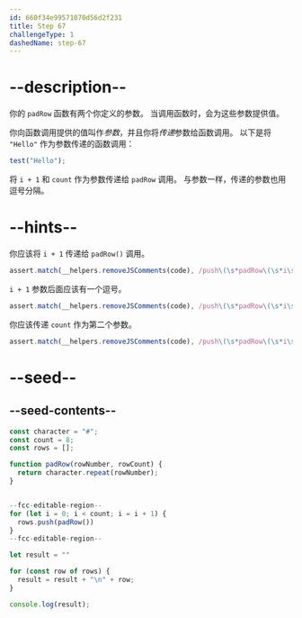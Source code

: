 ```yaml
---
id: 660f34e99571070d56d2f231
title: Step 67
challengeType: 1
dashedName: step-67
---
```


# --description--

你的 `padRow` 函数有两个你定义的参数。 当调用函数时，会为这些参数提供值。

你向函数调用提供的值叫作<dfn>参数</dfn>，并且你将<dfn>传递</dfn>参数给函数调用。 以下是将 `"Hello"` 作为参数传递的函数调用：

```js
test("Hello");
```

将 `i + 1` 和 `count` 作为参数传递给 `padRow` 调用。 与参数一样，传递的参数也用逗号分隔。

# --hints--

你应该将 `i + 1` 传递给 `padRow()` 调用。

```js
assert.match(__helpers.removeJSComments(code), /push\(\s*padRow\(\s*i\s*\+\s*1/);
```

`i + 1` 参数后面应该有一个逗号。

```js
assert.match(__helpers.removeJSComments(code), /push\(\s*padRow\(\s*i\s*\+\s*1\s*,\s*/);
```

你应该传递 `count` 作为第二个参数。

```js
assert.match(__helpers.removeJSComments(code), /push\(\s*padRow\(\s*i\s*\+\s*1\s*,\s*count\s*\)\s*\)/);
```

# --seed--

## --seed-contents--

```js
const character = "#";
const count = 8;
const rows = [];

function padRow(rowNumber, rowCount) {
  return character.repeat(rowNumber);
}


--fcc-editable-region--
for (let i = 0; i < count; i = i + 1) {
  rows.push(padRow())
}
--fcc-editable-region--

let result = ""

for (const row of rows) {
  result = result + "\n" + row;
}

console.log(result);
```
